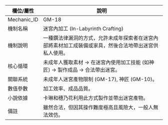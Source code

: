 | 欄位/屬性 | 說明 |
|---|---|
| Mechanic_ID | GM-18 |
| 機制名稱 | 迷宮內加工 (In-Labyrinth Crafting) |
| 機制說明 | 一種鑽法律漏洞的方式，允許未成年探索者在迷宮內部將素材加工成裝備或家具，然後合法地帶出迷宮供私人使用。 |
| 核心循環 | 未成年人獲取素材 -> 在迷宮內使用加工技能 (如神匠) -> 製作成品 -> 合法帶出迷宮。 |
| 關聯系統 | 未成年人迷宮產物限制 (GM-17), 神匠 (GM-10)。 |
| 數值參數 | 加工效率、成品品質。 |
| 小說依據 | 卡琳和穗乃花利用此方式製作並帶出迷宮產物。 |
| 備註 | 雖然合法，但因其操作難度極高且風險大，一般人無法效仿。 |
